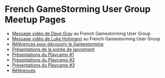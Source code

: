 # French GameStorming User Group Meetup Pages
- [Message vidéo de Dave Gray](https://www.dropbox.com/s/h22xgziswdg8cs7/Gamestorming_France_Message_From_Dave_Gray.mp4) au French Gamestorming User Group
- [Message vidéo de Luke Hohmann](https://www.dropbox.com/s/u1gw51aa2plt4kc/Message%20from%20Luke%20Hohmann%20for%20FGSUG.mp4) au French Gamestorming User Group
- [Références pour découvrir le Gamestorming](http://www.meetup.com/French-GameStorming-User-Group/pages/R%C3%A9f%C3%A9rences/)
- [Présentations de la soirée de lancement](playcamp0.md)
- [Présentations du Playcamp #1](playcamp1.md)
- [Présentations du Playcamp #2](playcamp2.md)
- [Présentations du Playcamp #3](playcamp3.md)
- [Références](references.md)

